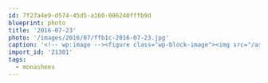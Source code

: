 ```yaml
---
id: 7f27a4e9-d574-45d5-a160-086240fffb9d
blueprint: photo
title: '2016-07-23'
photo: '/images/2016/07/ffb1c-2016-07-23.jpg'
caption: '<!-- wp:image --><figure class="wp-block-image"><img src="/assets/images/2016/07/ffb1c-2016-07-23.jpg" /></figure><!-- /wp:image --><!-- wp:paragraph --><p>Random cell service in the middle of the#monashees = Instagram updates</p><!-- /wp:paragraph -->'
import_id: '21301'
tags:
  - monashees
---
```

